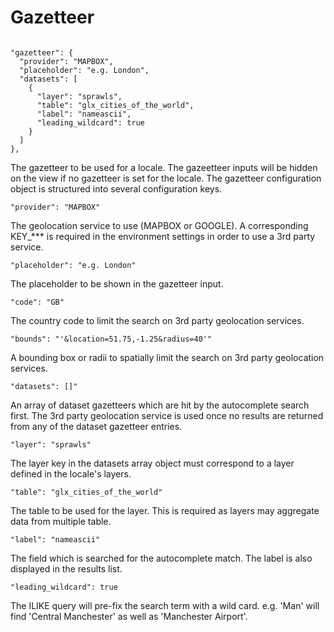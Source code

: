 # Gazetteer



```text

"gazetteer": {
  "provider": "MAPBOX",
  "placeholder": "e.g. London",
  "datasets": [
    {
      "layer": "sprawls",
      "table": "glx_cities_of_the_world",
      "label": "nameascii",
      "leading_wildcard": true
    }
  ]
},
```

The gazetteer to be used for a locale. The gazeetteer inputs will be hidden on the view if no gazetteer is set for the locale. The gazetteer configuration object is structured into several configuration keys.

`"provider": "MAPBOX"`

The geolocation service to use \(MAPBOX or GOOGLE\). A corresponding KEY\_\*\*\* is required in the environment settings in order to use a 3rd party service.

`"placeholder": "e.g. London"`

The placeholder to be shown in the gazetteer input.

`"code": "GB"`

The country code to limit the search on 3rd party geolocation services.

`"bounds": "'&location=51.75,-1.25&radius=40'"`

A bounding box or radii to spatially limit the search on 3rd party geolocation services.

`"datasets": []"`

An array of dataset gazetteers which are hit by the autocomplete search first. The 3rd party geolocation service is used once no results are returned from any of the dataset gazetteer entries.

`"layer": "sprawls"`

The layer key in the datasets array object must correspond to a layer defined in the locale's layers.

`"table": "glx_cities_of_the_world"`

The table to be used for the layer. This is required as layers may aggregate data from multiple table.

`"label": "nameascii"`

The field which is searched for the autocomplete match. The label is also displayed in the results list.

`"leading_wildcard": true`

The ILIKE query will pre-fix the search term with a wild card. e.g. 'Man' will find 'Central Manchester' as well as 'Manchester Airport'.

